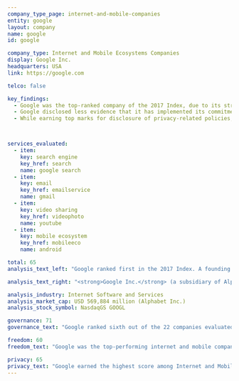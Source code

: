 ```yaml
---
company_type_page: internet-and-mobile-companies
entity: google
layout: company
name: google
id: google

company_type: Internet and Mobile Ecosystems Companies
display: Google Inc.
headquarters: USA
link: https://google.com

telco: false

key_findings:
  - Google was the top-ranked company of the 2017 Index, due to its strong disclosure of policies affecting freedom of expression and privacy relative to its peers.
  - Google disclosed less evidence that it has implemented its commitments to freedom of expression and privacy at the corporate level than in 2015, and in comparison to several of its U.S. peers.
  - While earning top marks for disclosure of privacy-related policies, Google could improve its disclosure of what user information it collects, shares, and retains.



services_evaluated:
  - item:
    key: search engine
    key_href: search
    name: google search
  - item:
    key: email
    key_href: emailservice
    name: gmail
  - item:
    key: video sharing
    key_href: videophoto
    name: youtube
  - item:
    key: mobile ecosystem
    key_href: mobileeco
    name: android

total: 65
analysis_text_left: "Google ranked first in the 2017 Index. A founding member of the Global Network Initiative (GNI), Google outperformed all Internet and Mobile Ecosystems Companies and received the highest score overall. For the first time, this year’s evaluation included Google’s Android <a href=\"/findings/mobileecosystems\" target=\"_blank\">mobile ecosystem</a>, which outperformed Apple’s iOS and Samsung’s implementation of Android. But there is much room for improvement. <br /><br />While Google bested all other companies in the Freedom of Expression and Privacy categories, it fell noticeably short in the Governance category, especially next to other GNI member companies. In addition, Google could significantly improve public disclosures about policies affecting its Android mobile ecosystem. Poor disclosure on the Android mobile ecosystem, relative to the other Google services evaluated, pulled down the company’s overall score. In addition, while Google performed well across most privacy indicators, the company could improve its disclosure related to how it collects, shares, and retains user information."

analysis_text_right: "<strong>Google Inc.</strong> (a subsidiary of Alphabet Inc. since October 2015) is a global technology company that develops a range of products and services that facilitate discovery and management of information. Alongside its significant suite of consumer applications and devices, Google also provides advertising services, consumer hardware products, and systems software, like its open-source mobile operating system, Android."

analysis_industry: Internet Software and Services
analysis_market_cap: USD 569,884 million (Alphabet Inc.)
analysis_stock_symbol: NasdaqGS GOOGL

governance: 71
governance_text: "Google ranked sixth out of the 22 companies evaluated in the Governance category. While Google articulated a <a href=\"https://abc.xyz/\" target=\"_blank\">clear commitment to upholding users’ freedom of expression and privacy rights</a> (G1), it did not disclose evidence of board-level or even executive-level oversight over these issues within the company (G2). This marked a decline in clarity of disclosure about governance and accountability mechanisms across Google’s global operations since the company’s corporate restructuring under Alphabet. In addition, although Google committed to conduct human rights risk assessments when entering new markets, we found no evidence that it conducts assessments of risks associated with the processes and mechanisms used to enforce its terms of service (G4). It also had notably weak remedy and grievance mechanisms enabling users to submit complaints about infringements to their freedom of expression or privacy (G6)."

freedom: 60
freedom_text: "Google was the top-performing internet and mobile company in the Freedom of Expression category.<br /><br/><strong>Content and account restrictions:</strong> Google disclosed less than Twitter, Kakao, and Microsoft but more than the rest of its peers (F3, F4, F8). It provided detailed information about what types of content and activities are prohibited, including some information about its internal processes for identifying content and activities that violate the company’s terms of service (F3). Google was one of only three companies evaluated to disclose any information about content or accounts it restricts for terms of service violations (F4). In 2015, Google reported  <a href=\"https://youtube.googleblog.com/2016/09/why-flagging-matters.html\" target=\"_blank\">removing 92 million videos from YouTube</a> for terms of services violations, but there has been no follow-up disclosure since or evidence of similar disclosures for other Google services evaluated.<br /><br/><strong>Content and account restriction requests:</strong> Google disclosed more than any other company in the Index about how it handles government and private requests to restrict content and accounts (F5-F7). Its transparency report included detailed data about government requests to restrict content or accounts (F6). Notably, Google’s transparency report includes data on government requests to remove apps from Google Play. Google’s disclosure of private requests was significantly less detailed than that of Kakao, Twitter, Microsoft, and Yahoo (F7).<br /><br/><strong>Identity policy:</strong> Google lost points on F11, which evaluates whether companies require users to verify their identity in order to use its services. While for Gmail, YouTube, and Google Play, users are not required to confirm their identity, app developers are required to do so (by making a small commercial transaction)."

privacy: 65
privacy_text: "Google earned the highest score among Internet and Mobile Ecosystems Companies in the Privacy category.<br /><br/><strong>Handling of user information:</strong> Google performed poorly on a number of indicators related to disclosure of how it handles user information. The company provided some information about the user information it collects (P3), but was less transparent about what it shares and for how long it retains it (P4, P6). Laudably, Google disclosed more than any other company about options users have to obtain the information the company holds about them (P8).<br /><br/><strong>Requests for user information:</strong> Google disclosed less than Microsoft and on par with Twitter about how it handles government and private requests for user information (P10, P11). It demonstrated a clear commitment to complying with government and private requests for user information only when prescribed by law, as well as to challenging overbroad requests.<br /><br/><strong>Security:</strong> Google tied with Kakao and received full credit for disclosing internal security measures that limit access to user data (P13), and received the second-highest score for clear policies addressing security vulnerabilities, including having a bug bounty program (P14). Similar to most companies evaluated, Google disclosed nothing about how the company notifies users and other affected parties about data breaches and steps taken to mitigate damage (P15). But it earned the top score for clearly disclosing its encryption policies for each service, ahead of the second-best scoring companies on this indicator, Apple and Yandex (P16)."
---
```

